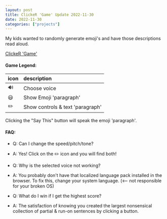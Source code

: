 ```yaml
---
layout: post
title: ClickeR 'Game' Update 2022-11-30
date: 2022-11-30
categories: ["projects"]
---
```

My kids wanted to randomly generate emoji's and have those descriptions read aloud.

<a href="https://chundersnatch.com/" rel="noopener">ClickeR 'Game'</a>

#### Game Legend:

| icon | description |
| :--- | :--- |
| 🔊 | Choose voice |
| 😃 | Show Emoji 'paragraph' |
| ✏️ | Show controls & text 'paragraph' |

Clicking the "Say This" button will speak the emoji 'paragraph'.

#### FAQ:
 - Q: Can I change the speed/pitch/tone?
 - A: Yes! Click on the ✏️ icon and you will find both!

 - Q: Why is the selected voice not working?
 - A: You probably don't have that localized language pack installed in the browser. To fix this, change your system language. (<-- not responsible for your broken OS)
 
 - Q: What do I win if I get the highest score?
 - A: The satisfaction of knowing you created the largest nonsensical collection of partial & run-on sentences by clicking a button.